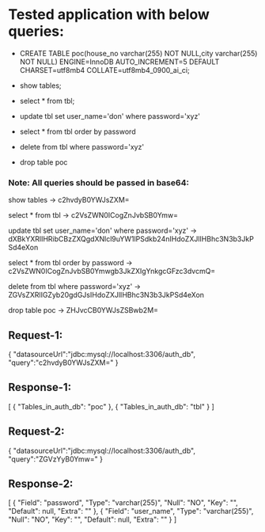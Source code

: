 # Tested application with below queries:

* CREATE TABLE poc(house_no varchar(255) NOT NULL,city varchar(255) NOT NULL) ENGINE=InnoDB AUTO_INCREMENT=5 DEFAULT CHARSET=utf8mb4 COLLATE=utf8mb4_0900_ai_ci;

* show tables;

* select * from tbl;

* update tbl set user_name='don' where password='xyz'

* select * from tbl order by password

* delete from tbl where password='xyz'

* drop table poc

### Note: All queries should be passed in base64:

show tables  ->  c2hvdyB0YWJsZXM=

select * from tbl ->  c2VsZWN0ICogZnJvbSB0Ymw=

update tbl set user_name='don' where password='xyz' -> dXBkYXRlIHRibCBzZXQgdXNlcl9uYW1lPSdkb24nIHdoZXJlIHBhc3N3b3JkPSd4eXon

select * from tbl order by password ->
c2VsZWN0ICogZnJvbSB0Ymwgb3JkZXIgYnkgcGFzc3dvcmQ=

delete from tbl where password='xyz' -> ZGVsZXRlIGZyb20gdGJsIHdoZXJlIHBhc3N3b3JkPSd4eXon

drop table poc -> ZHJvcCB0YWJsZSBwb2M=

## Request-1:
{
"datasourceUrl":"jdbc:mysql://localhost:3306/auth_db",
"query":"c2hvdyB0YWJsZXM="
}

## Response-1:

[
{
"Tables_in_auth_db": "poc"
},
{
"Tables_in_auth_db": "tbl"
}
]

## Request-2: 
{
"datasourceUrl":"jdbc:mysql://localhost:3306/auth_db",
"query":"ZGVzYyB0Ymw="
}

## Response-2:
[
{
"Field": "password",
"Type": "varchar(255)",
"Null": "NO",
"Key": "",
"Default": null,
"Extra": ""
},
{
"Field": "user_name",
"Type": "varchar(255)",
"Null": "NO",
"Key": "",
"Default": null,
"Extra": ""
}
]